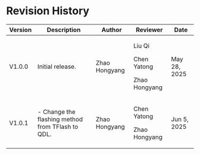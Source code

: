 # Revision History

| Version | Description      | Author        | Reviewer                       | Date |
| ------- | ---------------- | ------------- | ------------------------------ | ---- |
| V1.0.0  | Initial release. | Zhao Hongyang | <p>Liu Qi</p><p>Chen Yatong</p><p>Zhao Hongyang</p> | May 28, 2025     |
| V1.0.1  | - Change the flashing method from TFlash to QDL. | <p>Zhao Hongyang</p> | <p>Chen Yatong</p><p>Zhao Hongyang</p>    | Jun 5, 2025  |
